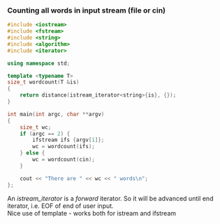 ### Counting all words in input stream (file or cin)

```cpp
#include <iostream>
#include <fstream>
#include <string>
#include <algorithm>
#include <iterator>

using namespace std;

template <typename T>
size_t wordcount(T &is)
{
    return distance(istream_iterator<string>{is}, {});
}

int main(int argc, char **argv)
{
    size_t wc;
    if (argc == 2) {
        ifstream ifs {argv[1]};
        wc = wordcount(ifs);
    } else {
        wc = wordcount(cin);
    }

    cout << "There are " << wc << " words\n";
};
```
An *istream_iterator* is a *forward* iterator. So it will be advanced until end iterator, i.e. EOF of end of user input.\
Nice use of template - works both for istream and ifstream

